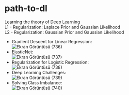 # path-to-dl  
Learning the theory of Deep Learning  
L1 - Regularization: Laplace Prior and Gaussian Likelihood  
L2 - Regularization: Gaussian Prior and Gaussian Likelihood
* Gradient Descent for Linear Regression:  
![Ekran Görüntüsü (736)](https://user-images.githubusercontent.com/43791867/212533164-e28b4ce1-f6d9-4f8a-86f8-a6a85257546e.png)  
* ElasticNet:  
![Ekran Görüntüsü (737)](https://user-images.githubusercontent.com/43791867/212533695-cd1a0c8d-3a0c-47ea-ba41-f1952b8f3172.png)  
* Regularization for Logistic Regression:  
![Ekran Görüntüsü (738)](https://user-images.githubusercontent.com/43791867/214398222-48b99ebe-95e9-4cb2-a48f-55c9a5bbb7d5.png)  
* Deep Learning Challenges:  
![Ekran Görüntüsü (739)](https://user-images.githubusercontent.com/43791867/214999906-5f363f44-637a-4d07-9f9a-e18e1f5211b1.png)  
* Solving Class Imbalance:  
![Ekran Görüntüsü (740)](https://user-images.githubusercontent.com/43791867/215000330-e9af8783-29bc-4e66-96e2-a99c6171f524.png)




